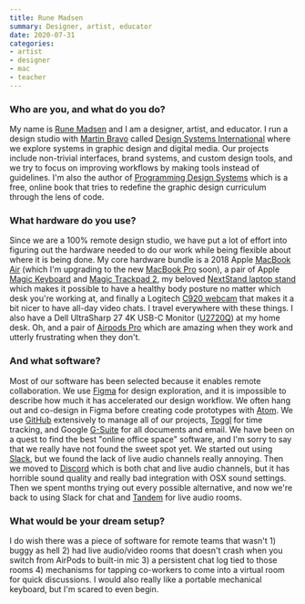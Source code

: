 ```yaml
---
title: Rune Madsen
summary: Designer, artist, educator 
date: 2020-07-31
categories:
- artist
- designer
- mac
- teacher
---
```


### Who are you, and what do you do?

My name is [Rune Madsen](https://twitter.com/runemadsen "Rune's Twitter account.") and I am a designer, artist, and educator. I run a design studio with [Martin Bravo](https://www.bravomartin.cl "Martin's website.") called [Design Systems International](https://designsystems.international/ "Rune and Martin's design studio.") where we explore systems in graphic design and digital media. Our projects include non-trivial interfaces, brand systems, and custom design tools, and we try to focus on improving workflows by making tools instead of guidelines. I'm also the author of [Programming Design Systems](https://programmingdesignsystems.com/ "Rune's book about graphic design.") which is a free, online book that tries to redefine the graphic design curriculum through the lens of code.

### What hardware do you use?

Since we are a 100% remote design studio, we have put a lot of effort into figuring out the hardware needed to do our work while being flexible about where it is being done. My core hardware bundle is a 2018 Apple [MacBook Air][macbook-air] (which I'm upgrading to the new [MacBook Pro][macbook-pro] soon), a pair of Apple [Magic Keyboard][magic-keyboard] and [Magic Trackpad 2][magic-trackpad-2], my beloved [NextStand laptop stand][k2] which makes it possible to have a healthy body posture no matter which desk you're working at, and finally a Logitech [C920 webcam][c920] that makes it a bit nicer to have all-day video chats. I travel everywhere with these things. I also have a Dell UltraSharp 27 4K USB-C Monitor ([U2720Q][]) at my home desk. Oh, and a pair of [Airpods Pro][airpods-pro] which are amazing when they work and utterly frustrating when they don't.

### And what software?

Most of our software has been selected because it enables remote collaboration. We use [Figma][] for design exploration, and it is impossible to describe how much it has accelerated our design workflow. We often hang out and co-design in Figma before creating code prototypes with [Atom][]. We use [GitHub][] extensively to manage all of our projects, [Toggl][] for time tracking, and Google [G-Suite][] for all documents and email. We have been on a quest to find the best "online office space" software, and I'm sorry to say that we really have not found the sweet spot yet. We started out using [Slack][], but we found the lack of live audio channels really annoying. Then we moved to [Discord][] which is both chat and live audio channels, but it has horrible sound quality and really bad integration with OSX sound settings. Then we spent months trying out every possible alternative, and now we're back to using Slack for chat and [Tandem][] for live audio rooms.

### What would be your dream setup?

I do wish there was a piece of software for remote teams that wasn't 1) buggy as hell 2) had live audio/video rooms that doesn't crash when you switch from AirPods to built-in mic 3) a persistent chat log tied to those rooms 4) mechanisms for tapping co-workers to come into a virtual room for quick discussions. I would also really like a portable mechanical keyboard, but I'm scared to even begin.

[airpods-pro]: https://www.apple.com/airpods-pro/ "In-ear headphones."
[atom]: https://github.blog/2022-06-08-sunsetting-atom/ "A text editor based on web technology."
[c920]: https://www.logitech.com/en-us/product/hd-pro-webcam-c920.html "A webcam."
[discord]: https://discord.com/ "A voice and text chat service."
[figma]: https://www.figma.com/ "A collaborative design prototype service."
[g-suite]: https://workspace.google.com/ "A hosted solution for email, calendaring and more."
[github]: https://github.com/ "A Git code repository service."
[k2]: http://www.nexstand.com/ "A laptop stand."
[macbook-air]: https://www.apple.com/macbook-air/ "A very thin laptop."
[macbook-pro]: https://www.apple.com/macbook-pro/ "A laptop."
[magic-keyboard]: https://en.wikipedia.org/wiki/Magic_Keyboard "A wireless keyboard."
[magic-trackpad-2]: https://en.wikipedia.org/wiki/Magic_Trackpad_2 "A trackpad for desktop machines."
[slack]: https://slack.com/intl/ja-jp/ "A collaboration service."
[tandem]: https://tandem.chat/ "A video and screen sharing collaboration service."
[toggl]: https://toggl.com/ "A time tracking service."
[u2720q]: https://www.dell.com/en-lt/work/shop/cty/pdp/spd/dell-u2720q-monitor "A 27 inch 4K monitor."
